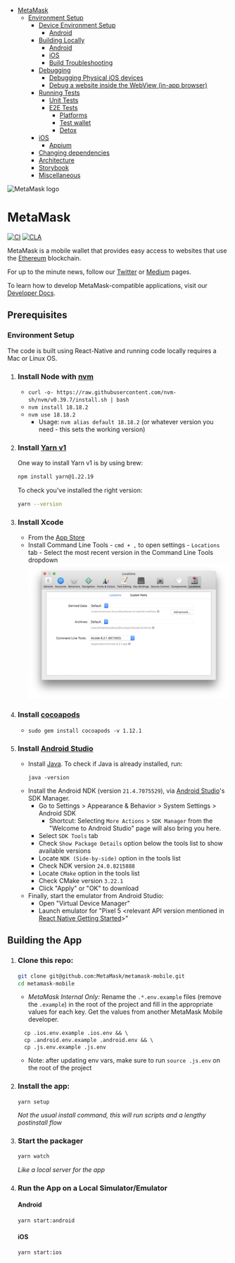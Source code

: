 <!-- START doctoc generated TOC please keep comment here to allow auto update -->
<!-- DON'T EDIT THIS SECTION, INSTEAD RE-RUN doctoc TO UPDATE -->

- [MetaMask](#metamask)
  - [Environment Setup](#environment-setup)
    - [Device Environment Setup](#device-environment-setup)
      - [Android](#android)
    - [Building Locally](#building-locally)
      - [Android](#android-1)
      - [iOS](#ios)
      - [Build Troubleshooting](./docs/readme/troubleshooting.md)
    - [Debugging](./docs/readme/debugging.md)
      - [Debugging Physical iOS devices](#debugging-physical-ios-devices)
      - [Debug a website inside the WebView (in-app browser)](#debug-a-website-inside-the-webview-in-app-browser)
    - [Running Tests](./docs/readme/testing.md)
      - [Unit Tests](#unit-tests)
      - [E2E Tests](#e2e-tests)
        - [Platforms](#platforms)
        - [Test wallet](#test-wallet)
        - [Detox](#detox)
    - [iOS](#ios-1)
      - [Appium](#appium)
    - [Changing dependencies](#changing-dependencies)
    - [Architecture](./docs/readme/architecture.md)
    - [Storybook](./docs/readme/storybook.md)
    - [Miscellaneous](./docs/readme/miscellaneous.md)

<!-- END doctoc generated TOC please keep comment here to allow auto update -->

![MetaMask logo](logo.png?raw=true)

# MetaMask

[![CI](https://github.com/MetaMask/metamask-mobile/actions/workflows/ci.yml/badge.svg?branch=main)](https://github.com/MetaMask/metamask-mobile/actions/workflows/ci.yml) [![CLA](https://github.com/MetaMask/metamask-mobile/actions/workflows/cla.yml/badge.svg?branch=main)](https://github.com/MetaMask/metamask-mobile/actions/workflows/cla.yml)

MetaMask is a mobile wallet that provides easy access to websites that use the [Ethereum](https://ethereum.org/) blockchain.

For up to the minute news, follow our [Twitter](https://twitter.com/metamask) or [Medium](https://medium.com/metamask) pages.

To learn how to develop MetaMask-compatible applications, visit our [Developer Docs](https://docs.metamask.io).

## Prerequisites

### Environment Setup

The code is built using React-Native and running code locally requires a Mac or Linux OS.

1. ### Install Node with [nvm](https://github.com/creationix/nvm#installation)

   - `curl -o- https://raw.githubusercontent.com/nvm-sh/nvm/v0.39.7/install.sh | bash`
   - `nvm install 18.18.2`
   - `nvm use 18.18.2`
     - Usage: `nvm alias default 18.18.2` (or whatever version you need - this sets the working version)

2. ### Install [Yarn v1](https://yarnpkg.com/en/docs/install)

   One way to install Yarn v1 is by using brew:

   ```bash
   npm install yarn@1.22.19
   ```

   To check you've installed the right version:

   ```bash
   yarn --version
   ```

3. ### Install Xcode

   - From the [App Store](https://apps.apple.com/us/app/xcode/id497799835?mt=12)
   - Install Command Line Tools - `cmd + ,` to open settings - `Locations` tab - Select the most recent version in the Command Line Tools dropdown
     ![Alt text](image.png)

4. ### Install [cocoapods](https://guides.cocoapods.org/using/getting-started.html)

   - `sudo gem install cocoapods -v 1.12.1`

5. ### Install [Android Studio](https://developer.android.com/studio)
   - Install [Java](https://www.java.com/en/download/). To check if Java is already installed, run:
     ```
     java -version
     ```
   - Install the Android NDK (version `21.4.7075529`), via [Android Studio](https://developer.android.com/studio)'s SDK Manager.
     - Go to Settings > Appearance & Behavior > System Settings > Android SDK
       - Shortcut: Selecting `More Actions` > `SDK Manager` from the "Welcome to Android Studio" page will also bring you here.
     - Select `SDK Tools` tab
     - Check `Show Package Details` option below the tools list to show available versions
     - Locate `NDK (Side-by-side)` option in the tools list
     - Check NDK version `24.0.8215888`
     - Locate `CMake` option in the tools list
     - Check CMake version `3.22.1`
     - Click "Apply" or "OK" to download
   - Finally, start the emulator from Android Studio:
     - Open "Virtual Device Manager"
     - Launch emulator for "Pixel 5 <relevant API version mentioned in [React Native Getting Started](https://reactnative.dev/docs/environment-setup#installing-dependencies)>"

## Building the App

1. ### Clone this repo:

   ```bash
   git clone git@github.com:MetaMask/metamask-mobile.git
   cd metamask-mobile
   ```

   - _MetaMask Internal Only:_ Rename the `.*.env.example` files (remove the `.example`) in the root of the project and fill in the appropriate values for each key. Get the values from another MetaMask Mobile developer.

   ```
     cp .ios.env.example .ios.env && \
     cp .android.env.example .android.env && \
     cp .js.env.example .js.env
   ```

   - Note: after updating env vars, make sure to run `source .js.env` on the root of the project

2. ### Install the app:

   ```
   yarn setup
   ```

   _Not the usual install command, this will run scripts and a lengthy postinstall flow_

3. ### Start the packager

   ```bash
   yarn watch
   ```

   _Like a local server for the app_

4. ### Run the App on a Local Simulator/Emulator

   #### Android

   ```bash
   yarn start:android
   ```

   #### iOS

   ```bash
   yarn start:ios
   ```
